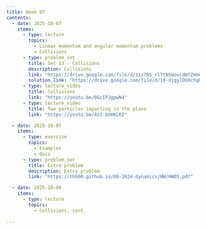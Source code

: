 ```yaml
---
title: Week 07
contents:
  - date: 2025-10-07
    items:
      - type: lecture
        topics:
          - Linear momentum and angular momentum problems
          - Collisions
      - type: problem_set
        title: Set 13 - Collisions
        description: Collisions
        link: "https://drive.google.com/file/d/1iz7B5_rlTtNSmovcdNfZHm6KPo1URmEL/view?usp=share_link"
        solution_link: "https://drive.google.com/file/d/1d-djgylDUXcYqBfkqdAEdB9_RZ30Yo8C/view?usp=sharing"
      - type: lecture_video
        title: Collisions
        link: "https://youtu.be/0GcIPJgpwN4"
      - type: lecture_video
        title: Two particles impacting in the plane
        link: "https://youtu.be/4zI-bUmKLKI"

  - date: 2025-10-07
    items:
      - type: exercise
        topics:
          - Examples
          - Quiz
      - type: problem_set
        title: Extra problem
        description: Extra problem
        link: "https://thh00.github.io/08-2024-dynamics/HW/HW05.pdf"

  - date: 2025-10-09
    items:
      - type: lecture
        topics:
          - Collisions, cont.
      
---
```

      
      
